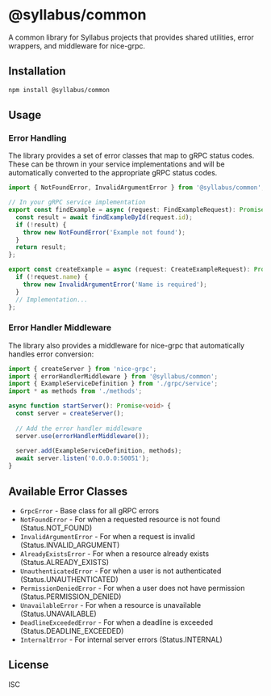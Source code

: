 # @syllabus/common

A common library for Syllabus projects that provides shared utilities, error wrappers, and middleware for nice-grpc.

## Installation

```bash
npm install @syllabus/common
```

## Usage

### Error Handling

The library provides a set of error classes that map to gRPC status codes. These can be thrown in your service implementations and will be automatically converted to the appropriate gRPC status codes.

```typescript
import { NotFoundError, InvalidArgumentError } from '@syllabus/common';

// In your gRPC service implementation
export const findExample = async (request: FindExampleRequest): Promise<ExampleResponse> => {
  const result = await findExampleById(request.id);
  if (!result) {
    throw new NotFoundError('Example not found');
  }
  return result;
};

export const createExample = async (request: CreateExampleRequest): Promise<ExampleResponse> => {
  if (!request.name) {
    throw new InvalidArgumentError('Name is required');
  }
  // Implementation...
};
```

### Error Handler Middleware

The library also provides a middleware for nice-grpc that automatically handles error conversion:

```typescript
import { createServer } from 'nice-grpc';
import { errorHandlerMiddleware } from '@syllabus/common';
import { ExampleServiceDefinition } from './grpc/service';
import * as methods from './methods';

async function startServer(): Promise<void> {
  const server = createServer();
  
  // Add the error handler middleware
  server.use(errorHandlerMiddleware());
  
  server.add(ExampleServiceDefinition, methods);
  await server.listen('0.0.0.0:50051');
}
```

## Available Error Classes

- `GrpcError` - Base class for all gRPC errors
- `NotFoundError` - For when a requested resource is not found (Status.NOT_FOUND)
- `InvalidArgumentError` - For when a request is invalid (Status.INVALID_ARGUMENT)
- `AlreadyExistsError` - For when a resource already exists (Status.ALREADY_EXISTS)
- `UnauthenticatedError` - For when a user is not authenticated (Status.UNAUTHENTICATED)
- `PermissionDeniedError` - For when a user does not have permission (Status.PERMISSION_DENIED)
- `UnavailableError` - For when a resource is unavailable (Status.UNAVAILABLE)
- `DeadlineExceededError` - For when a deadline is exceeded (Status.DEADLINE_EXCEEDED)
- `InternalError` - For internal server errors (Status.INTERNAL)

## License

ISC
